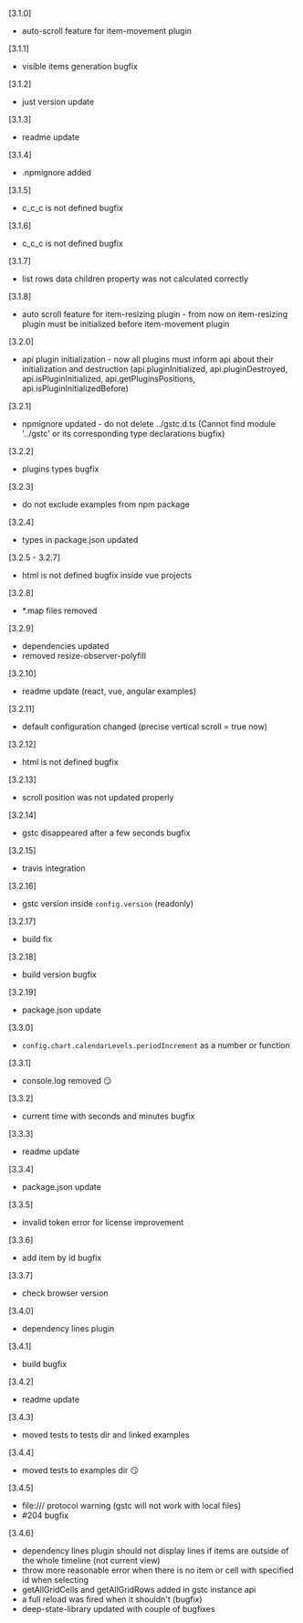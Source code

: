 [3.1.0]

- auto-scroll feature for item-movement plugin

[3.1.1]

- visible items generation bugfix

[3.1.2]

- just version update

[3.1.3]

- readme update

[3.1.4]

- .npmignore added

[3.1.5]

- c_c_c is not defined bugfix

[3.1.6]

- c_c_c is not defined bugfix

[3.1.7]

- list rows data children property was not calculated correctly

[3.1.8]

- auto scroll feature for item-resizing plugin - from now on item-resizing plugin must be initialized before item-movement plugin

[3.2.0]

- api plugin initialization - now all plugins must inform api about their initialization and destruction (api.pluginInitialized, api.pluginDestroyed, api.isPluginInitialized, api.getPluginsPositions, api.isPluginInitializedBefore)

[3.2.1]

- npmignore updated - do not delete ../gstc.d.ts (Cannot find module '../gstc' or its corresponding type declarations bugfix)

[3.2.2]

- plugins types bugfix

[3.2.3]

- do not exclude examples from npm package

[3.2.4]

- types in package.json updated

[3.2.5 - 3.2.7]

- html is not defined bugfix inside vue projects

[3.2.8]

- \*.map files removed

[3.2.9]

- dependencies updated
- removed resize-observer-polyfill

[3.2.10]

- readme update (react, vue, angular examples)

[3.2.11]

- default configuration changed (precise vertical scroll = true now)

[3.2.12]

- html is not defined bugfix

[3.2.13]

- scroll position was not updated properly

[3.2.14]

- gstc disappeared after a few seconds bugfix

[3.2.15]

- travis integration

[3.2.16]

- gstc version inside `config.version` (readonly)

[3.2.17]

- build fix

[3.2.18]

- build version bugfix

[3.2.19]

- package.json update

[3.3.0]

- `config.chart.calendarLevels.periodIncrement` as a number or function

[3.3.1]

- console.log removed 😏

[3.3.2]

- current time with seconds and minutes bugfix

[3.3.3]

- readme update

[3.3.4]

- package.json update

[3.3.5]

- invalid token error for license improvement

[3.3.6]

- add item by id bugfix

[3.3.7]

- check browser version

[3.4.0]

- dependency lines plugin

[3.4.1]

- build bugfix

[3.4.2]

- readme update

[3.4.3]

- moved tests to tests dir and linked examples

[3.4.4]

- moved tests to examples dir 😏

[3.4.5]

- file:/// protocol warning (gstc will not work with local files)
- #204 bugfix

[3.4.6]

- dependency lines plugin should not display lines if items are outside of the whole timeline (not current view)
- throw more reasonable error when there is no item or cell with specified id when selecting
- getAllGridCells and getAllGridRows added in gstc instance api
- a full reload was fired when it shouldn't (bugfix)
- deep-state-library updated with couple of bugfixes
